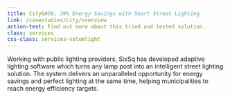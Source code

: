 ```yaml
---
title: City&#58; 30% Energy Savings with Smart Street Lighting
link: /casestudies/city/overview
action-text: Find out more about this tried and tested solution.
class: services
css-class: services-volumlight
---
```


Working with public lighting providers, SixSq has developed adaptive lighting software which turns any lamp post into an intelligent street lighting solution. The system delivers an unparalleled opportunity for energy savings and perfect lighting at the same time, helping municipalities to reach energy efficiency targets. 
